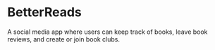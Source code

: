 # BetterReads
A social media app where users can keep track of books, leave book reviews, and create or join book clubs.
